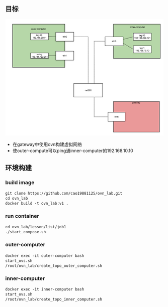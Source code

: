 ## 目标

![image](https://raw.githubusercontent.com/cao19881125/picture_cloud/master/job1-gateway.png)

- 在gateway中使用ovn构建虚拟网络
- 使outer-compute可以ping通inner-computer的192.168.10.10


## 环境构建
### build image

```
git clone https://github.com/cao19881125/ovn_lab.git
cd ovn_lab
docker build -t ovn_lab:v1 .
```

### run container

```
cd ovn_lab/lesson/list/job1
./start_compose.sh
```

### outer-computer

```
docker exec -it outer-computer bash
start_ovs.sh
/root/ovn_lab/create_topo_outer_computer.sh
```

### inner-computer

```
docker exec -it inner-computer bash
start_ovs.sh
/root/ovn_lab/create_topo_inner_computer.sh
```

